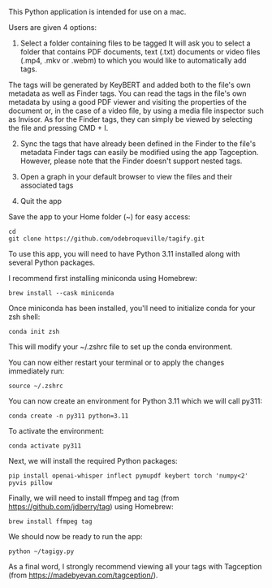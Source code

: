 This Python application is intended for use on a mac. 

Users are given 4 options:

1. Select a folder containing files to be tagged
It will ask you to select a folder that contains PDF documents, text (.txt) documents or video files (.mp4, .mkv or .webm) to which you would like to automatically add tags. 

The tags will be generated by KeyBERT and added both to the file's own metadata as well as Finder tags.
You can read the tags in the file's own metadata by using a good PDF viewer and visiting the properties of the document or, in the case of a video file, by using a media file inspector such as Invisor.
As for the Finder tags, they can simply be viewed by selecting the file and pressing CMD + I.

2. Sync the tags that have already been defined in the Finder to the file's metadata
Finder tags can easily be modified using the app Tagception. However, please note that the Finder doesn't support nested tags.

3. Open a graph in your default browser to view the files and their associated tags
4. Quit the app

Save the app to your Home folder (~) for easy access:

```
cd
git clone https://github.com/odebroqueville/tagify.git
```

To use this app, you will need to have Python 3.11 installed along with several Python packages.

I recommend first installing miniconda using Homebrew:

`brew install --cask miniconda`

Once miniconda has been installed, you'll need to initialize conda for your zsh shell:

`conda init zsh`

This will modify your ~/.zshrc file to set up the conda environment.

You can now either restart your terminal or to apply the changes immediately run:

`source ~/.zshrc`

You can now create an environment for Python 3.11 which we will call py311:

`conda create -n py311 python=3.11`

To activate the  environment:

`conda activate py311`

Next, we will install the required Python packages:

`pip install openai-whisper inflect pymupdf keybert torch 'numpy<2' pyvis pillow`

Finally, we will need to install ffmpeg and tag (from https://github.com/jdberry/tag) using Homebrew:

`brew install ffmpeg tag`

We should now be ready to run the app:

`python ~/tagigy.py`

As a final word, I strongly recommend viewing all your tags with Tagception (from https://madebyevan.com/tagception/).
